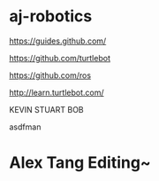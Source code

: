 # aj-robotics

https://guides.github.com/

https://github.com/turtlebot

https://github.com/ros

http://learn.turtlebot.com/

KEVIN
STUART
BOB

asdfman

# Alex Tang Editing~
